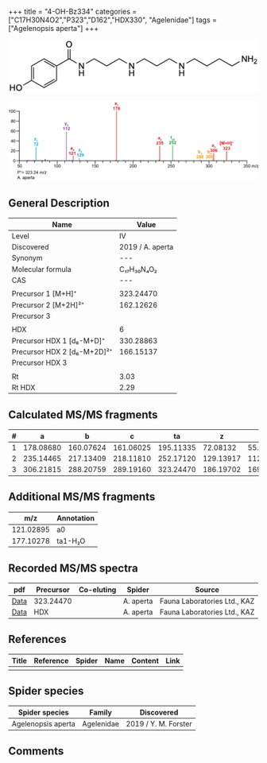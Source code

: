 +++
title = "4-OH-Bz334"
categories = ["C17H30N4O2","P323","D162","HDX330",
"Agelenidae"]
tags = ["Agelenopsis aperta"]
+++

![](/img/4-OH-Bz334.png)

![](/img_MSMS/323_4-OH-Bz334_Aa.png?classes=border)

## General Description

| Name                        | Value            |
|-----------------------------|------------------|
| Level                       | IV               |
| Discovered                  | 2019 / A. aperta |
| Synonym                     | ---              |
| Molecular formula           | C₁₇H₃₀N₄O₂       |
| CAS                         | ---              |
|                             |                  |
| Precursor 1 [M+H]⁺          | 323.24470        |
| Precursor 2 [M+2H]²⁺        | 162.12626        |
| Precursor 3                 |                  |
|                             |                  |
| HDX                         | 6                |
| Precursor HDX 1 [d₆-M+D]⁺   | 330.28863        |
| Precursor HDX 2 [d₆-M+2D]²⁺ | 166.15137        |
| Precursor HDX 3             |                  |
|                             |                  |
| Rt                          | 3.03             |
| Rt HDX                      | 2.29             |

## Calculated MS/MS fragments

| # | a         | b         | c         | ta        | z         | y         | tz        |
|---|-----------|-----------|-----------|-----------|-----------|-----------|-----------|
| 1 | 178.08680 | 160.07624 | 161.06025 | 195.11335 | 72.08132  | 55.05477  | 89.10787  |
| 2 | 235.14465 | 217.13409 | 218.11810 | 252.17120 | 129.13917 | 112.11262 | 146.16572 |
| 3 | 306.21815 | 288.20759 | 289.19160 | 323.24470 | 186.19702 | 169.17047 | 203.22357 |

## Additional MS/MS fragments

| m/z       | Annotation |
|-----------|------------|
| 121.02895 | a0         |
| 177.10278 | ta1-H₂O    |

## Recorded MS/MS spectra

| pdf                                             | Precursor | Co-eluting | Spider    | Source                       |
|-------------------------------------------------|-----------|------------|-----------|------------------------------|
| [Data](/pdf/A-aperta/323_4-OH-Bz334_Aa.pdf)     | 323.24470 |            | A. aperta | Fauna Laboratories Ltd., KAZ |
| [Data](/pdf/A-aperta/323_4-OH-Bz334_Aa_HDX.pdf) | HDX       |            | A. aperta | Fauna Laboratories Ltd., KAZ |

## References

| Title | Reference | Spider | Name | Content | Link |
|-------|-----------|--------|------|---------|------|
|       |           |        |      |         |      |

## Spider species

| Spider species     | Family     | Discovered           |
|--------------------|------------|----------------------|
| Agelenopsis aperta | Agelenidae | 2019 / Y. M. Forster |

## Comments